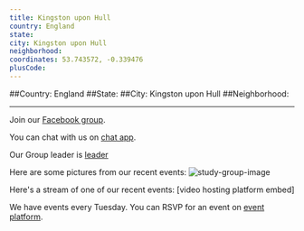 ```yaml
---
title: Kingston upon Hull
country: England
state: 
city: Kingston upon Hull
neighborhood: 
coordinates: 53.743572, -0.339476
plusCode:
---
```


##Country: England
##State: 
##City: Kingston upon Hull
##Neighborhood: 
*****
Join our [Facebook group](https://www.facebook.com/groups/free.code.camp.kingston.upon.hull).

You can chat with us on [chat app]().

Our Group leader is [leader]()

Here are some pictures from our recent events:
![study-group-image]()

Here's a stream of one of our recent events:
[video hosting platform embed]

We have events every Tuesday. You can RSVP for an event on [event platform]().
